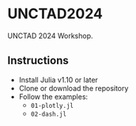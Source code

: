 # UNCTAD2024

UNCTAD 2024 Workshop.

## Instructions

- Install Julia v1.10 or later
- Clone or download the repository
- Follow the examples:
  - `01-plotly.jl`
  - `02-dash.jl`
